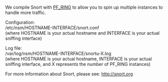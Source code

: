 We compile Snort with [PF_RING](PF_RING) to allow you to spin up multiple instances to handle more traffic.

Configuration:  
/etc/nsm/HOSTNAME-INTERFACE/snort.conf  
(where HOSTNAME is your actual hostname and INTERFACE is your actual sniffing interface)

Log file:  
/var/log/nsm/HOSTNAME-INTERFACE/snortu-X.log  
(where HOSTNAME is your actual hostname, INTERFACE is your actual sniffing interface, and X represents the number of PF_RING instances)

For more information about Snort, please see:
http://snort.org